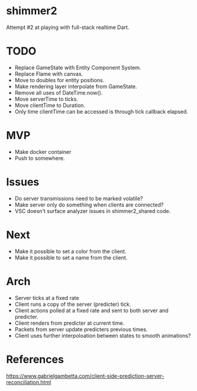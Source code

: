# shimmer2
 Attempt #2 at playing with full-stack realtime Dart.

# TODO
* Replace GameState with Entity Component System.
* Replace Flame with canvas.
* Move to doubles for entity positions.
* Make rendering layer interpolate from GameState.
* Remove all uses of DateTime.now().
* Move serverTime to ticks.
* Move clientTime to Duration.
* Only time clientTime can be accessed is through tick callback elapsed.

# MVP
- Make docker container
- Push to somewhere.

# Issues
- Do server transmissions need to be marked volatile?
- Make server only do something when clients are connected?
- VSC doesn't surface analyzer issues in shimmer2_shared code.

# Next
- Make it possible to set a color from the client.
- Make it possible to set a name from the client.

# Arch
- Server ticks at a fixed rate
- Client runs a copy of the server (predicter) tick.
- Client actions polled at a fixed rate and sent to both server and predicter.
- Client renders from predicter at current time.
- Packets from server update predicters previous times.
- Client uses further interpoloation between states to smooth animations?

# References
https://www.gabrielgambetta.com/client-side-prediction-server-reconciliation.html